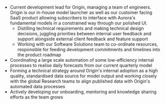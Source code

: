 - Current development lead for Origin, managing a team of engineers. Origin is our in-house model launcher as well as our customer facing SaaS product allowing subscribers to interface with Aurora's fundamental models in a constrained way through our polished UI.
  - Distilling technical requirements and making technical design decisions, juggling priorities between internal user feedback and support alongside external client feedback and feature support
  - Working with our Software Solutions team to co-ordinate resources, responsible for feeding development commitments and timelines into the product roadmap
- Coordinating a large scale automation of some low-efficiency internal processes to realise daily forecasts from our current quarterly model
- Forming a technical strategy around Origin's internal adoption as a high quality, standardised data source for model output and working closely with the global Research teams to align published data with Origin's automated data processes
- Actively developing our onboarding, mentoring and knowledge sharing efforts as the team grows
